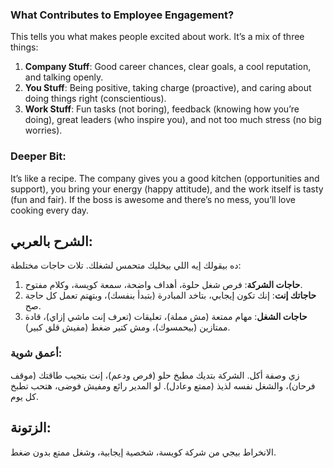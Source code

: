 ### What Contributes to Employee Engagement?

 This tells you what makes people excited about work. It’s a mix of three things:

1. **Company Stuff**: Good career chances, clear goals, a cool reputation, and talking openly.
2. **You Stuff**: Being positive, taking charge (proactive), and caring about doing things right (conscientious).
3. **Work Stuff**: Fun tasks (not boring), feedback (knowing how you’re doing), great leaders (who inspire you), and not too much stress (no big worries).

### **Deeper Bit**:
It’s like a recipe. The company gives you a good kitchen (opportunities and support), you bring your energy (happy attitude), and the work itself is tasty (fun and fair). If the boss is awesome and there’s no mess, you’ll love cooking every day.

## **الشرح بالعربي**: 
ده بيقولك إيه اللي بيخليك متحمس لشغلك. تلات حاجات مختلطة:

1. **حاجات الشركة**: فرص شغل حلوة، أهداف واضحة، سمعة كويسة، وكلام مفتوح.
2. **حاجاتك إنت**: إنك تكون إيجابي، بتاخد المبادرة (بتبدأ بنفسك)، وبتهتم تعمل كل حاجة صح.
3. **حاجات الشغل**: مهام ممتعة (مش مملة)، تعليقات (تعرف إنت ماشي إزاي)، قادة ممتازين (بيحمسوك)، ومش كتير ضغط (مفيش قلق كبير).  


### **أعمق شوية**:
زي وصفة أكل. الشركة بتديك مطبخ حلو (فرص ودعم)، إنت بتجيب طاقتك (موقف فرحان)، والشغل نفسه لذيذ (ممتع وعادل). لو المدير رائع ومفيش فوضى، هتحب تطبخ كل يوم.

## **الزتونة**:
الانخراط بيجي من شركة كويسة، شخصية إيجابية، وشغل ممتع بدون ضغط.